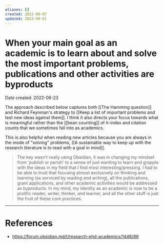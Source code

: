 ```yaml
---
aliases: []
created: 2022-09-07
updated: 2023-09-01
---
```


# When your main goal as an academic is to learn about and solve the most important problems, publications and other activities are byproducts
Date created: 2022-06-23

The approach described below captures both [[The Hamming question]] and Richard Feynman's strategy to [[Keep a list of important problems and test new ideas against them]]. I think it also directs your focus towards what is meaningful rather than the [[bean counting]] of *h*-index and citation counts that we sometimes fall into as academics.

This is also helpful when reading new articles because you are always in the mode of "solving" problems, [[A sustainable way to keep up with the research literature is to read with a goal in mind]].

> The key wasn’t really using Obsidian, it was in changing my mindset from ‘publish or perish’ to a sense of just wanting to learn and grapple with the ideas in my field that I find most interesting/pressing. I had to be able to trust that focusing almost exclusively on thinking and learning (as serviced by reading and writing), all the publications, grant applications, and other academic activities would be addressed as byproducts. In my mind, my identity as an academic is now to be a prolific reader, writer, thinker, and learner, and all the other stuff is just the fruit of these core practices.

---
# References
* https://forum.obsidian.md/t/research-phd-academics/1446/86
